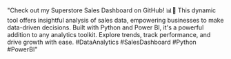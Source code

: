 "Check out my Superstore Sales Dashboard on GitHub! 📊💼 This dynamic tool offers insightful analysis of sales data, empowering businesses to make data-driven decisions. Built with Python and Power BI, it's a powerful addition to any analytics toolkit. Explore trends, track performance, and drive growth with ease. #DataAnalytics #SalesDashboard #Python #PowerBI"
